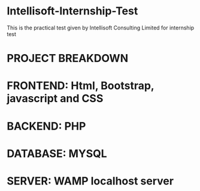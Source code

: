 # Intellisoft-Internship-Test
This is the practical test given by Intellisoft Consulting Limited for internship test

# PROJECT BREAKDOWN
# FRONTEND: Html, Bootstrap, javascript and CSS
# BACKEND: PHP
# DATABASE: MYSQL
# SERVER: WAMP localhost server
